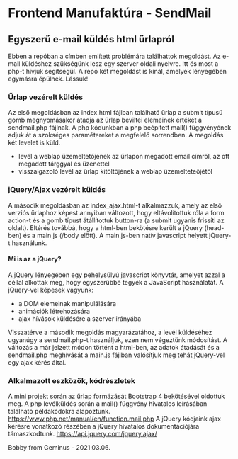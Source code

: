 # Frontend Manufaktúra - SendMail
## Egyszerű e-mail küldés html űrlapról

Ebben a repóban a címben említett problémára találhattok megoldást.
Az e-mail küldéshez szükségünk lesz egy szerver oldali nyelvre. Itt és most a php-t hívjuk segítségül.
A repó két megoldást is kínál, amelyek lényegében egymásra épülnek.
Lássuk!

### Űrlap vezérelt küldés
Az első megoldásban az index.html fájlban található űrlap a submit típusú gomb megnyomásakor átadja az űrlap beviltei elemeinek értékét a sendmail.php fájlnak.
A php kódunkban a php beépített mail() függvényének adjuk át a szokséges paramétereket a megfelelő sorrendben.
A megoldás két levelet is küld.
- levél a weblap üzemeltetőjének az űrlapon megadott email címről, az ott megadott tárggyal és üzenettel
- visszaigazoló levél az űrlap kitöltőjének a weblap üzemelteteőjétől

### jQuery/Ajax vezérelt küldés
A második megoldásban az index_ajax.html-t alkalmazzuk, amely az első verziós űrlaphoz képest annyiban változott, hogy eltávolítottuk róla a form action-t és a gomb típust átállítottuk button-ra (a submit ugyanis frissíti az oldalt).
Eltérés továbbá, hogy a html-ben bekötésre került a jQuery (head-ben) és a main.js (/body előtt).
A main.js-ben natív javascript helyett jQuery-t használunk.

#### Mi is az a jQuery?
A jQuery lényegében egy pehelysúlyú javascript könyvtár, amelyet azzal a céllal alkottak meg, hogy egyszerűbbé tegyék a JavaScript használatát.
A jQuery-vel képesek vagyunk:
- a DOM elemeinak manipulálására
- animációk létrehozására
- ajax hívások küldésére a szerver irányába

Visszatérve a második megoldás magyarázatához, a levél küldéséhez ugyanúgy a sendmail.php-t használjuk, ezen nem végeztünk módosítást.
A változás a már jelzett módon történt a html-ben, az adatok átadását és a sendmail.php meghívását a main.js fájlban valósítjuk meg tehát jQuery-vel egy ajax kérés által.

### Alkalmazott eszközök, kódrészletek
A mini projekt során az űrlap formázását Bootstrap 4 bekötésével oldottuk meg.
A php levélküldés során a mail() függvény hivatalos leírásában található példakódokra alapoztunk. https://www.php.net/manual/en/function.mail.php
A jQuery kódjaink ajax kérésre vonatkozó részében a jQuery hivatalos dokumentációjára támaszkodtunk. https://api.jquery.com/jquery.ajax/

Bobby from Geminus - 2021.03.06.

